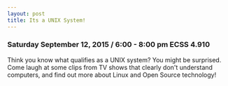 ```yaml
---
layout: post
title: Its a UNIX System!
---
```


### Saturday September 12, 2015 / 6:00 - 8:00 pm ECSS 4.910

Think you know what qualifies as a UNIX system?  You might be surprised.  Come laugh at some clips from TV shows that clearly don't understand computers, and find out more about Linux and Open Source technology!
